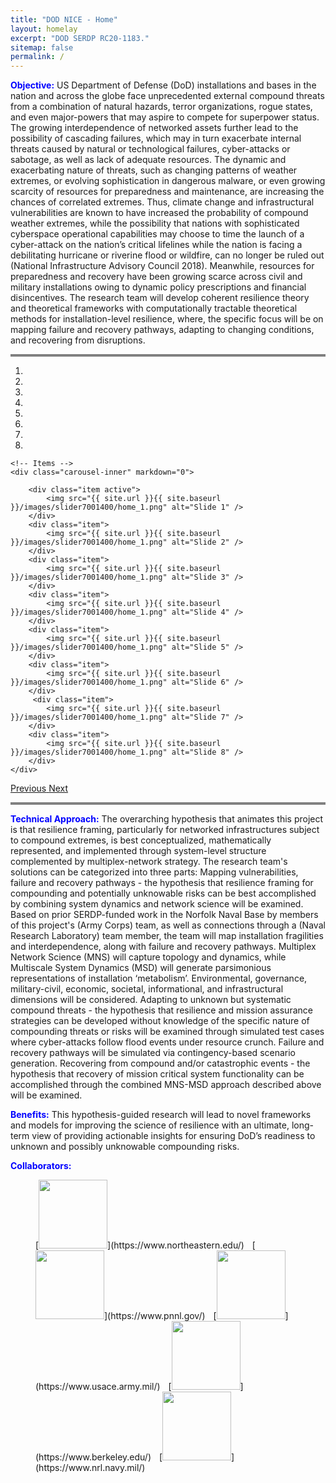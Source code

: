 ```yaml
---
title: "DOD NICE - Home"
layout: homelay
excerpt: "DOD SERDP RC20-1183."
sitemap: false
permalink: /
---
```

<span style="color:blue">**Objective:**</span>
US Department of Defense (DoD) installations and bases in the nation and across the globe face unprecedented external compound threats from a combination of natural hazards, terror organizations, rogue states, and even major-powers that may aspire to compete for superpower status. The growing interdependence of networked assets further lead to the possibility of cascading failures, which may in turn exacerbate internal threats caused by natural or technological failures, cyber-attacks or sabotage, as well as lack of adequate resources. The dynamic and exacerbating nature of threats, such as changing patterns of weather extremes, or evolving sophistication in dangerous malware, or even growing scarcity of resources for preparedness and maintenance, are increasing the chances of correlated extremes. Thus, climate change and infrastructural vulnerabilities are known to have increased the probability of compound weather extremes, while the possibility that nations with sophisticated cyberspace operational capabilities may choose to time the launch of a cyber-attack on the nation’s critical lifelines while the nation is facing a debilitating hurricane or riverine flood or wildfire, can no longer be ruled out (National Infrastructure Advisory Council 2018). Meanwhile, resources for preparedness and recovery have been growing scarce across civil and military installations owing to dynamic policy prescriptions and financial disincentives. The research team will develop coherent resilience theory and theoretical frameworks with computationally tractable theoretical methods for installation-level resilience, where, the specific focus will be on mapping failure and recovery pathways, adapting to changing conditions, and recovering from disruptions.

<hr style="height:4px;border-width:1;color:gray;background-color:gray">

<div markdown="0" id="carousel" class="carousel slide" data-ride="carousel" data-interval="5000" data-pause="hover" >
    <!-- Menu -->
    <ol class="carousel-indicators">
        <li data-target="#carousel" data-slide-to="0" class="active"></li>
        <li data-target="#carousel" data-slide-to="1"></li>
        <li data-target="#carousel" data-slide-to="2"></li>
        <li data-target="#carousel" data-slide-to="3"></li>
        <li data-target="#carousel" data-slide-to="4"></li>
        <li data-target="#carousel" data-slide-to="5"></li>
        <li data-target="#carousel" data-slide-to="6"></li>
        <li data-target="#carousel" data-slide-to="7"></li>
    </ol>

    <!-- Items -->
    <div class="carousel-inner" markdown="0">

        <div class="item active">
            <img src="{{ site.url }}{{ site.baseurl }}/images/slider7001400/home_1.png" alt="Slide 1" />
        </div>
        <div class="item">
            <img src="{{ site.url }}{{ site.baseurl }}/images/slider7001400/home_1.png" alt="Slide 2" />
        </div>
        <div class="item">
            <img src="{{ site.url }}{{ site.baseurl }}/images/slider7001400/home_1.png" alt="Slide 3" />
        </div>
        <div class="item">
            <img src="{{ site.url }}{{ site.baseurl }}/images/slider7001400/home_1.png" alt="Slide 4" />
        </div>
        <div class="item">
            <img src="{{ site.url }}{{ site.baseurl }}/images/slider7001400/home_1.png" alt="Slide 5" />
        </div>
        <div class="item">
            <img src="{{ site.url }}{{ site.baseurl }}/images/slider7001400/home_1.png" alt="Slide 6" />
        </div>       
         <div class="item">
            <img src="{{ site.url }}{{ site.baseurl }}/images/slider7001400/home_1.png" alt="Slide 7" />
        </div>
        <div class="item">
            <img src="{{ site.url }}{{ site.baseurl }}/images/slider7001400/home_1.png" alt="Slide 8" />
        </div>
    </div>
  <a class="left carousel-control" href="#carousel" role="button" data-slide="prev">
    <span class="glyphicon glyphicon-chevron-left" aria-hidden="true"></span>
    <span class="sr-only">Previous</span>
  </a>
  <a class="right carousel-control" href="#carousel" role="button" data-slide="next">
    <span class="glyphicon glyphicon-chevron-right" aria-hidden="true"></span>
    <span class="sr-only">Next</span>
  </a>
</div>

<hr style="height:4px;border-width:1;color:gray;background-color:gray">

<!-- See our US Patents [here](https://sdslab.io/publications/#us-patents) -->
<!-- **See our** [(Publications and Patents here)]({{ site.url }}{{ site.baseurl }}/publications) **!** -->
 
<span style="color:blue">**Technical Approach:**</span>
The overarching hypothesis that animates this project is that resilience framing, particularly for networked infrastructures subject to compound extremes, is best conceptualized, mathematically represented, and implemented through system-level structure complemented by multiplex-network strategy. The research team's solutions can be categorized into three parts: Mapping vulnerabilities, failure and recovery pathways - the hypothesis that resilience framing for compounding and potentially unknowable risks can be best accomplished by combining system dynamics and network science will be examined. Based on prior SERDP-funded work in the Norfolk Naval Base by members of this project's (Army Corps) team, as well as connections through a (Naval Research Laboratory) team member, the team will map installation fragilities and interdependence, along with failure and recovery pathways. Multiplex Network Science (MNS) will capture topology and dynamics, while Multiscale System Dynamics (MSD) will generate parsimonious representations of installation ‘metabolism’. Environmental, governance, military-civil, economic, societal, informational, and infrastructural dimensions will be considered. Adapting to unknown but systematic compound threats - the hypothesis that resilience and mission assurance strategies can be developed without knowledge of the specific nature of compounding threats or risks will be examined through simulated test cases where cyber-attacks follow flood events under resource crunch. Failure and recovery pathways will be simulated via contingency-based scenario generation. Recovering from compound and/or catastrophic events - the hypothesis that recovery of mission critical system functionality can be accomplished through the combined MNS-MSD approach described above will be examined.


<span style="color:blue">**Benefits:**</span>
This hypothesis-guided research will lead to novel frameworks and models for improving the science of resilience with an ultimate, long-term view of providing actionable insights for ensuring DoD’s readiness to unknown and possibly unknowable compounding risks.




<!--  **We are  looking for passionate new PhD and Postdocs students to join the team** [(more info)]({{ site.url }}{{ site.baseurl }}/vacancies) **!** -->

<!-- blank line -->
<span style="color:blue">**Collaborators:**</span>
<!-- blank line -->
<figure class="fourth">
  [<img src="{{ site.url }}{{ site.baseurl }}/images/logopic/NEU.png" style="width: 110px">](https://www.northeastern.edu/)
   <img src="{{ site.url }}{{ site.baseurl }}/images/logopic/blank.PNG" style="width: 5px">
  [<img src="{{ site.url }}{{ site.baseurl }}/images/logopic/brand_01.png" style="width: 110px">](https://www.pnnl.gov/)
  <img src="{{ site.url }}{{ site.baseurl }}/images/logopic/blank.PNG" style="width: 5px">
  [<img src="{{ site.url }}{{ site.baseurl }}/images/logopic/us_army.jpg" style="width: 110px">](https://www.usace.army.mil/)
  <img src="{{ site.url }}{{ site.baseurl }}/images/logopic/blank.PNG" style="width: 5px">
  [<img src="{{ site.url }}{{ site.baseurl }}/images/logopic/ucbrkley.png" style="width: 110px">](https://www.berkeley.edu/)
  <img src="{{ site.url }}{{ site.baseurl }}/images/logopic/blank.PNG" style="width: 5px">
  [<img src="{{ site.url }}{{ site.baseurl }}/images/logopic/USN.jpeg" style="width: 110px">](https://www.nrl.navy.mil/)
</figure>
